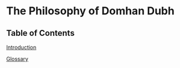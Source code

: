 # The Philosophy of Domhan Dubh

## Table of Contents

[Introduction](/introduction.md)

[Glossary](/glossary/index.md)
